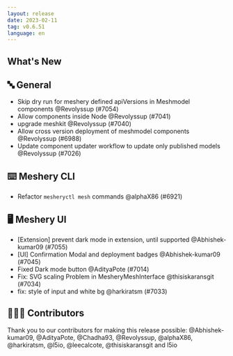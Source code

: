 ```yaml
---
layout: release
date: 2023-02-11
tag: v0.6.51
language: en
---
```


## What's New

## 🔤 General

- Skip dry run for meshery defined apiVersions in Meshmodel components @Revolyssup (#7054)
- Allow components inside Node @Revolyssup (#7041)
- upgrade meshkit @Revolyssup (#7040)
- Allow cross version deployment of meshmodel components @Revolyssup (#6988)
- Update component updater workflow to update only published models @Revolyssup (#7026)

## ⌨️ Meshery CLI

- Refactor `mesheryctl mesh` commands @alphaX86 (#6921)

## 🖥 Meshery UI

- [Extension] prevent dark mode in extension, until supported @Abhishek-kumar09 (#7055)
- [UI] Confirmation Modal and deployment badges @Abhishek-kumar09 (#7045)
- Fixed Dark mode button @AdityaPote (#7014)
- Fix: SVG scaling Problem in MesheryMeshInterface @thisiskaransgit (#7034)
- fix: style of input and white bg @harkiratsm (#7033)

## 👨🏽‍💻 Contributors

Thank you to our contributors for making this release possible:
@Abhishek-kumar09, @AdityaPote, @Chadha93, @Revolyssup, @alphaX86, @harkiratsm, @l5io, @leecalcote, @thisiskaransgit and l5io
